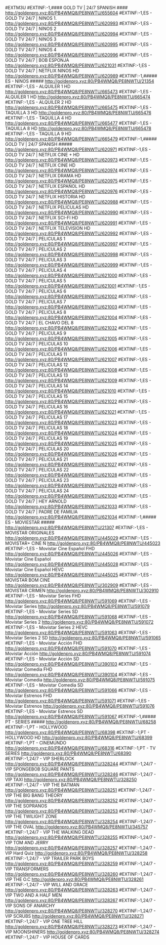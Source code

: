 #EXTM3U
#EXTINF:-1,#### GOLD TV | 24/7 SPANISH ####
http://goldenpro.xyz:80/PB4WMQ8/PE8NWTU/655604
#EXTINF:-1,ES - GOLD TV 24/7 | NINOS 1.
http://goldenpro.xyz:80/PB4WMQ8/PE8NWTU/620993
#EXTINF:-1,ES - GOLD TV 24/7 | NINOS 2
http://goldenpro.xyz:80/PB4WMQ8/PE8NWTU/620994
#EXTINF:-1,ES - GOLD TV 24/7 |  NINOS 3
http://goldenpro.xyz:80/PB4WMQ8/PE8NWTU/620995
#EXTINF:-1,ES - GOLD TV 24/7 |  NINOS 4
http://goldenpro.xyz:80/PB4WMQ8/PE8NWTU/620996
#EXTINF:-1,ES -  GOLD TV 24/7 | BOB ESPONJA
http://goldenpro.xyz:80/PB4WMQ8/PE8NWTU/621031
#EXTINF:-1,ES - GOLD TV 24/7 | NETFLIX NINOS HD
http://goldenpro.xyz:80/PB4WMQ8/PE8NWTU/620989
#EXTINF:-1,##### ES - NINOS #####
http://goldenpro.xyz:80/PB4WMQ8/PE8NWTU/21354
#EXTINF:-1,ES - ALQUILER 1 HD
http://goldenpro.xyz:80/PB4WMQ8/PE8NWTU/665473
#EXTINF:-1,ES - ALQUILER 1 HD
http://goldenpro.xyz:80/PB4WMQ8/PE8NWTU/665474
#EXTINF:-1,ES - ALQUILER 2 HD
http://goldenpro.xyz:80/PB4WMQ8/PE8NWTU/665475
#EXTINF:-1,ES - TAQUILLA 3 HD
http://goldenpro.xyz:80/PB4WMQ8/PE8NWTU/665476
#EXTINF:-1,ES - TAQUILLA 4 HD
http://goldenpro.xyz:80/PB4WMQ8/PE8NWTU/665477
#EXTINF:-1,ES - TAQUILLA 8 HD
http://goldenpro.xyz:80/PB4WMQ8/PE8NWTU/665478
#EXTINF:-1,ES - TAQUILLA 9 HD
http://goldenpro.xyz:80/PB4WMQ8/PE8NWTU/665479
#EXTINF:-1,##### GOLD TV | 24/7 SPANISH #####
http://goldenpro.xyz:80/PB4WMQ8/PE8NWTU/620971
#EXTINF:-1,ES - GOLD TV 24/7 | NETFLIX CINE + HD
http://goldenpro.xyz:80/PB4WMQ8/PE8NWTU/620973
#EXTINF:-1,ES - GOLD TV 24/7 | NETFLIX CINE HD
http://goldenpro.xyz:80/PB4WMQ8/PE8NWTU/620974
#EXTINF:-1,ES - GOLD TV 24/7 | NETFLIX DRAMA HD
http://goldenpro.xyz:80/PB4WMQ8/PE8NWTU/620975
#EXTINF:-1,ES - GOLD TV 24/7 | NETFLIX ESPAÑOL HD
http://goldenpro.xyz:80/PB4WMQ8/PE8NWTU/620976
#EXTINF:-1,ES - GOLD TV 24/7 | NETFLIX HISTORIA HD
http://goldenpro.xyz:80/PB4WMQ8/PE8NWTU/620988
#EXTINF:-1,ES - GOLD TV 24/7 | NETFLIX PELÍCULAS HD
http://goldenpro.xyz:80/PB4WMQ8/PE8NWTU/620990
#EXTINF:-1,ES - GOLD TV 24/7 | NETFLIX SCI-FI HD
http://goldenpro.xyz:80/PB4WMQ8/PE8NWTU/620991
#EXTINF:-1,ES - GOLD TV 24/7 | NETFLIX TELEVISION HD
http://goldenpro.xyz:80/PB4WMQ8/PE8NWTU/620992
#EXTINF:-1,ES - GOLD TV 24/7 | PELICULAS 1
http://goldenpro.xyz:80/PB4WMQ8/PE8NWTU/620997
#EXTINF:-1,ES - GOLD TV 24/7 | PELICULAS 2
http://goldenpro.xyz:80/PB4WMQ8/PE8NWTU/620998
#EXTINF:-1,ES - GOLD TV 24/7 | PELICULAS 3
http://goldenpro.xyz:80/PB4WMQ8/PE8NWTU/620999
#EXTINF:-1,ES - GOLD TV 24/7 | PELICULAS 4
http://goldenpro.xyz:80/PB4WMQ8/PE8NWTU/621000
#EXTINF:-1,ES - GOLD TV 24/7 | PELICULAS 5
http://goldenpro.xyz:80/PB4WMQ8/PE8NWTU/621001
#EXTINF:-1,ES - GOLD TV 24/7 | PELICULAS 6
http://goldenpro.xyz:80/PB4WMQ8/PE8NWTU/621002
#EXTINF:-1,ES - GOLD TV 24/7 | PELICULAS 7
http://goldenpro.xyz:80/PB4WMQ8/PE8NWTU/621003
#EXTINF:-1,ES - GOLD TV 24/7 | PELICULAS 8
http://goldenpro.xyz:80/PB4WMQ8/PE8NWTU/621004
#EXTINF:-1,ES - GOLD TV 24/7 | EL CHAVO DEL 8
http://goldenpro.xyz:80/PB4WMQ8/PE8NWTU/621032
#EXTINF:-1,ES - GOLD TV 24/7 | PELICULAS 9
http://goldenpro.xyz:80/PB4WMQ8/PE8NWTU/621005
#EXTINF:-1,ES - GOLD TV 24/7 | PELICULAS 10
http://goldenpro.xyz:80/PB4WMQ8/PE8NWTU/621006
#EXTINF:-1,ES - GOLD TV 24/7 | PELICULAS 11
http://goldenpro.xyz:80/PB4WMQ8/PE8NWTU/621007
#EXTINF:-1,ES - GOLD TV 24/7 | PELICULAS 12
http://goldenpro.xyz:80/PB4WMQ8/PE8NWTU/621008
#EXTINF:-1,ES - GOLD TV 24/7 | PELICULAS 13
http://goldenpro.xyz:80/PB4WMQ8/PE8NWTU/621009
#EXTINF:-1,ES - GOLD TV 24/7 | PELICULAS 14
http://goldenpro.xyz:80/PB4WMQ8/PE8NWTU/621010
#EXTINF:-1,ES - GOLD TV 24/7 | PELICULAS 15
http://goldenpro.xyz:80/PB4WMQ8/PE8NWTU/621022
#EXTINF:-1,ES - GOLD TV 24/7 | PELICULAS 16
http://goldenpro.xyz:80/PB4WMQ8/PE8NWTU/621021
#EXTINF:-1,ES - GOLD TV 24/7 | PELICULAS 17
http://goldenpro.xyz:80/PB4WMQ8/PE8NWTU/621023
#EXTINF:-1,ES - GOLD TV 24/7 | PELICULAS 18
http://goldenpro.xyz:80/PB4WMQ8/PE8NWTU/621024
#EXTINF:-1,ES - GOLD TV 24/7 | PELICULAS 19
http://goldenpro.xyz:80/PB4WMQ8/PE8NWTU/621025
#EXTINF:-1,ES - GOLD TV 24/7 | PELICULAS 20
http://goldenpro.xyz:80/PB4WMQ8/PE8NWTU/621026
#EXTINF:-1,ES - GOLD TV 24/7 | PELICULAS 21
http://goldenpro.xyz:80/PB4WMQ8/PE8NWTU/621027
#EXTINF:-1,ES - GOLD TV 24/7 | PELICULAS 22
http://goldenpro.xyz:80/PB4WMQ8/PE8NWTU/621028
#EXTINF:-1,ES - GOLD TV 24/7 | PELICULAS 23
http://goldenpro.xyz:80/PB4WMQ8/PE8NWTU/621029
#EXTINF:-1,ES - GOLD TV 24/7 | PELICULAS 24
http://goldenpro.xyz:80/PB4WMQ8/PE8NWTU/621030
#EXTINF:-1,ES - GOLD TV 24/7 | HEY ARNOLD
http://goldenpro.xyz:80/PB4WMQ8/PE8NWTU/621033
#EXTINF:-1,ES - GOLD TV 24/7 | PADRE DE FAMILIA
http://goldenpro.xyz:80/PB4WMQ8/PE8NWTU/621034
#EXTINF:-1,##### ES - MOVIESTAR #####
http://goldenpro.xyz:80/PB4WMQ8/PE8NWTU/21307
#EXTINF:-1,ES - MOVISTAR ORIGINALES
http://goldenpro.xyz:80/PB4WMQ8/PE8NWTU/445029
#EXTINF:-1,ES - MOVISTAR+ CINE Ñ
http://goldenpro.xyz:80/PB4WMQ8/PE8NWTU/445023
#EXTINF:-1,ES - Movistar Cine Español FHD
http://goldenpro.xyz:80/PB4WMQ8/PE8NWTU/445026
#EXTINF:-1,ES - Movistar Cine Español
http://goldenpro.xyz:80/PB4WMQ8/PE8NWTU/445028
#EXTINF:-1,ES - Movistar Cine Español HEVC
http://goldenpro.xyz:80/PB4WMQ8/PE8NWTU/445025
#EXTINF:-1,ES - MOVISTAR BOM CINE
http://goldenpro.xyz:80/PB4WMQ8/PE8NWTU/302909
#EXTINF:-1,ES - MOVISTAR CRIMEN
http://goldenpro.xyz:80/PB4WMQ8/PE8NWTU/302910
#EXTINF:-1,ES - Movistar Series FHD
http://goldenpro.xyz:80/PB4WMQ8/PE8NWTU/591069
#EXTINF:-1,ES - Movistar Series
http://goldenpro.xyz:80/PB4WMQ8/PE8NWTU/591079
#EXTINF:-1,ES - Movistar Series SD
http://goldenpro.xyz:80/PB4WMQ8/PE8NWTU/591068
#EXTINF:-1,ES - Movistar Series 2
http://goldenpro.xyz:80/PB4WMQ8/PE8NWTU/591072
#EXTINF:-1,ES - Movistar Series 2 HEVC
http://goldenpro.xyz:80/PB4WMQ8/PE8NWTU/591063
#EXTINF:-1,ES - Movistar Series 2 SD
http://goldenpro.xyz:80/PB4WMQ8/PE8NWTU/591065
#EXTINF:-1,ES - Movistar Acción FHD
http://goldenpro.xyz:80/PB4WMQ8/PE8NWTU/591070
#EXTINF:-1,ES - Movistar Acción
http://goldenpro.xyz:80/PB4WMQ8/PE8NWTU/591074
#EXTINF:-1,ES - Movistar Acción SD
http://goldenpro.xyz:80/PB4WMQ8/PE8NWTU/390103
#EXTINF:-1,ES - Movistar Comedia FHD
http://goldenpro.xyz:80/PB4WMQ8/PE8NWTU/390104
#EXTINF:-1,ES - Movistar Comedia
http://goldenpro.xyz:80/PB4WMQ8/PE8NWTU/591075
#EXTINF:-1,ES - Movistar Comedia SD
http://goldenpro.xyz:80/PB4WMQ8/PE8NWTU/591066
#EXTINF:-1,ES - Movistar Estrenos FHD
http://goldenpro.xyz:80/PB4WMQ8/PE8NWTU/591071
#EXTINF:-1,ES - Movistar Estrenos
http://goldenpro.xyz:80/PB4WMQ8/PE8NWTU/591076
#EXTINF:-1,ES - Movistar Estrenos SD
http://goldenpro.xyz:80/PB4WMQ8/PE8NWTU/591067
#EXTINF:-1,##### PT - SERIES  #####
http://goldenpro.xyz:80/PB4WMQ8/PE8NWTU/68258
#EXTINF:-1,PT - HOLLYWOOD
http://goldenpro.xyz:80/PB4WMQ8/PE8NWTU/68398
#EXTINF:-1,PT - HOLLYWOOD HD
http://goldenpro.xyz:80/PB4WMQ8/PE8NWTU/68399
#EXTINF:-1,PT - CINEMUNDO
http://goldenpro.xyz:80/PB4WMQ8/PE8NWTU/68316
#EXTINF:-1,PT - TV SERIES
http://goldenpro.xyz:80/PB4WMQ8/PE8NWTU/68390
#EXTINF:-1,24/7 - VIP SHERLOCK
http://goldenpro.xyz:80/PB4WMQ8/PE8NWTU/328244
#EXTINF:-1,24/7 - VIP SPONGEBOB SQUARE PANTS
http://goldenpro.xyz:80/PB4WMQ8/PE8NWTU/328246
#EXTINF:-1,24/7 - VIP TAXI
http://goldenpro.xyz:80/PB4WMQ8/PE8NWTU/328250
#EXTINF:-1,24/7 - VIP THE BATMAN
http://goldenpro.xyz:80/PB4WMQ8/PE8NWTU/328251
#EXTINF:-1,24/7 - VIP THE BIG BANG THEORY
http://goldenpro.xyz:80/PB4WMQ8/PE8NWTU/328252
#EXTINF:-1,24/7 - VIP THE SOPRANOS
http://goldenpro.xyz:80/PB4WMQ8/PE8NWTU/328253
#EXTINF:-1,24/7 - VIP THE TWILIGHT ZONE
http://goldenpro.xyz:80/PB4WMQ8/PE8NWTU/328254
#EXTINF:-1,24/7 - VIP THE OVAL
http://goldenpro.xyz:80/PB4WMQ8/PE8NWTU/345757
#EXTINF:-1,24/7 - VIP THE WALKING DEAD
http://goldenpro.xyz:80/PB4WMQ8/PE8NWTU/328255
#EXTINF:-1,24/7 - VIP TOM AND JERRY
http://goldenpro.xyz:80/PB4WMQ8/PE8NWTU/328257
#EXTINF:-1,24/7 - VIP Hard Quiz
http://goldenpro.xyz:80/PB4WMQ8/PE8NWTU/328258
#EXTINF:-1,24/7 - VIP TRAILER PARK BOYS
http://goldenpro.xyz:80/PB4WMQ8/PE8NWTU/328259
#EXTINF:-1,24/7 - VIP TRANSFORMERS
http://goldenpro.xyz:80/PB4WMQ8/PE8NWTU/328260
#EXTINF:-1,24/7 - VIP THE O.C
http://goldenpro.xyz:80/PB4WMQ8/PE8NWTU/328261
#EXTINF:-1,24/7 - VIP WILL AND GRACE
http://goldenpro.xyz:80/PB4WMQ8/PE8NWTU/328263
#EXTINF:-1,24/7 - VIP TWO AND A HALF MEN
http://goldenpro.xyz:80/PB4WMQ8/PE8NWTU/328267
#EXTINF:-1,24/7 - VIP SONS OF ANARCHY
http://goldenpro.xyz:80/PB4WMQ8/PE8NWTU/328270
#EXTINF:-1,24/7 - VIP SCRUBS
http://goldenpro.xyz:80/PB4WMQ8/PE8NWTU/328271
#EXTINF:-1,24/7 - VIP ONE TREE HILL
http://goldenpro.xyz:80/PB4WMQ8/PE8NWTU/328273
#EXTINF:-1,24/7 - VIP MOONSHINERS
http://goldenpro.xyz:80/PB4WMQ8/PE8NWTU/328274
#EXTINF:-1,24/7 - VIP HOUSE OF CARDS
